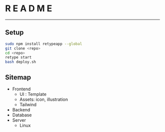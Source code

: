 # R E A D M E

---

## Setup
```sh
sudo npm install retypeapp --global
git clone <repo>
cd <repo>
retype start
bash deploy.sh 
```

## Sitemap
- Frontend
	- UI : Template
	- Assets: icon, illustration
	- Tailwind
- Backend
- Database
- Server
	- Linux

